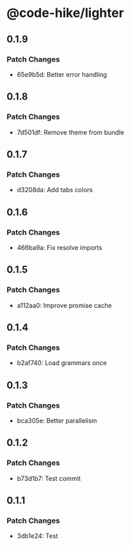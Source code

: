 # @code-hike/lighter

## 0.1.9

### Patch Changes

- 65e9b5d: Better error handling

## 0.1.8

### Patch Changes

- 7d501df: Remove theme from bundle

## 0.1.7

### Patch Changes

- d3208da: Add tabs colors

## 0.1.6

### Patch Changes

- 466ba9a: Fix resolve imports

## 0.1.5

### Patch Changes

- a112aa0: Improve promise cache

## 0.1.4

### Patch Changes

- b2af740: Load grammars once

## 0.1.3

### Patch Changes

- bca305e: Better parallelism

## 0.1.2

### Patch Changes

- b73d1b7: Test commit

## 0.1.1

### Patch Changes

- 3db1e24: Test
